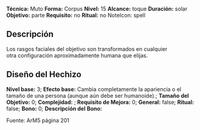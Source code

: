 
**Técnica:** Muto
**Forma:** Corpus
**Nivel:** 15
**Alcance:** toque 
**Duración:** solar  
**Objetivo:** parte
**Requisito:** no
**Ritual:** no
NoteIcon: spell




## Descripción 
<p>Los rasgos faciales del objetivo son transformados en cualquier otra configuración aproximadamente humana que elijas.</p>

## Diseño del Hechizo 

**Nivel base:** 3; **Efecto base:** Cambia completamente la apariencia o el tamaño de una persona (aunque aún debe ser humanoide).;  **Tamaño del **Objetivo:**** 0; **Complejidad:** ; **Requisito de Mejora:** 0; **General:** false; **Ritual:** false; **Bono:** 0; **Descripción del** **Bono:** 

Fuente: ArM5 página 201